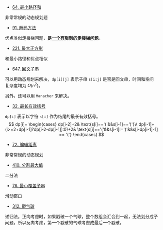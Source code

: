 * [64. 最小路径和](https://leetcode-cn.com/problems/minimum-path-sum/)

非常常规的动态规划题

* [91. 解码方法](https://leetcode-cn.com/problems/decode-ways/)

优点类似走楼梯问题，**<u>是一个有限制的走楼梯问题</u>**。

* [221. 最大正方形](https://leetcode-cn.com/problems/maximal-square/)

和最小路径和优点相似

* [647. 回文子串](https://leetcode-cn.com/problems/palindromic-substrings/)

可以用动态规划来解决，`dp[i][j]` 表示子串 `s[i:j]` 是否是回文串，时间和空间复杂度均为 $O(n^2)$。

另外，还可以用 `Manacher` 来解决。

* [32. 最长有效括号](https://leetcode-cn.com/problems/longest-valid-parentheses/)

`dp[i]` 表示以字符 `s[i]` 作为结尾的最长有效括号。
$$
dp[i]=
\begin{cases}
dp[i-2]+2& \text{s[i]=='('&&s[i-1]==')'}\\
dp[i-1]+(i>=2+dp[i-1]?dp[i-2-dp[i-1]]:0)+2& \text{s[i]=='('&&s[i-1]!=')'&&s[i-dp[i-1]-1] == '('}
\end{cases}
$$

* [72. 编辑距离](https://leetcode-cn.com/problems/edit-distance/)

非常常规的动态规划

* [410. 分割最大值](https://leetcode-cn.com/problems/split-array-largest-sum/) 

二分法

* [76. 最小覆盖子串](https://leetcode-cn.com/problems/minimum-window-substring/)

滑动窗口

* [312. 戳气球](https://leetcode-cn.com/problems/burst-balloons/)

递归法。正向考虑时，如果戳破一个气球，整个数组会汇合到一起，无法划分成子问题，所以反向考虑，第一个戳破的气球考虑成最后一个戳破。







